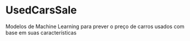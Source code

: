 # UsedCarsSale
Modelos de Machine Learning para prever o preço de carros usados com base em suas características
